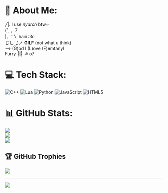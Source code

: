# 💫 About Me:
  ╱|.       I use *nyarch* btw~<br>(˚ˎ 。7  <br> |、˜〵          haiii :3c <br>じしˍ,)ノ       **GILF** (not what u think)<br>     --> (G)od I (L)ove (F)emtanyl<br>Furry 🏳️‍⚧️ ☭ o7


# 💻 Tech Stack:
![C++](https://img.shields.io/badge/c++-%2300599C.svg?style=for-the-badge&logo=c%2B%2B&logoColor=white) ![Lua](https://img.shields.io/badge/lua-%232C2D72.svg?style=for-the-badge&logo=lua&logoColor=white) ![Python](https://img.shields.io/badge/python-3670A0?style=for-the-badge&logo=python&logoColor=ffdd54) ![JavaScript](https://img.shields.io/badge/javascript-%23323330.svg?style=for-the-badge&logo=javascript&logoColor=%23F7DF1E) ![HTML5](https://img.shields.io/badge/html5-%23E34F26.svg?style=for-the-badge&logo=html5&logoColor=white)
# 📊 GitHub Stats:
![](https://github-readme-stats.vercel.app/api?username=0x00A7AFBC&theme=dark&hide_border=false&include_all_commits=true&count_private=false)<br/>
![](https://github-readme-streak-stats.herokuapp.com/?user=0x00A7AFBC&theme=dark&hide_border=false)<br/>
![](https://github-readme-stats.vercel.app/api/top-langs/?username=0x00A7AFBC&theme=dark&hide_border=false&include_all_commits=true&count_private=false&layout=compact)

## 🏆 GitHub Trophies
![](https://github-profile-trophy.vercel.app/?username=0x00A7AFBC&theme=radical&no-frame=false&no-bg=true&margin-w=4)

---
[![](https://visitcount.itsvg.in/api?id=0x00A7AFBC&icon=0&color=10)](https://visitcount.itsvg.in)

<!-- Proudly created with GPRM ( https://gprm.itsvg.in ) -->
